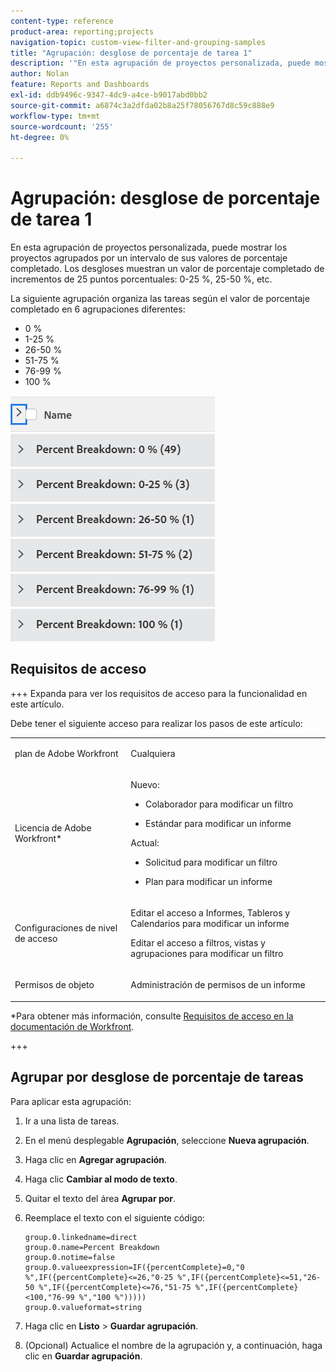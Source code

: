 ```yaml
---
content-type: reference
product-area: reporting;projects
navigation-topic: custom-view-filter-and-grouping-samples
title: "Agrupación: desglose de porcentaje de tarea 1"
description: '"En esta agrupación de proyectos personalizada, puede mostrar los proyectos agrupados por un intervalo de sus valores de porcentaje completado. Los desgloses muestran un valor de porcentaje completado de incrementos de 25 puntos porcentuales: 0-25 %, 25-50 %, etc.'''
author: Nolan
feature: Reports and Dashboards
exl-id: ddb9496c-9347-4dc9-a4ce-b9017abd0bb2
source-git-commit: a6874c3a2dfda02b8a25f78056767d8c59c888e9
workflow-type: tm+mt
source-wordcount: '255'
ht-degree: 0%

---
```


# Agrupación: desglose de porcentaje de tarea 1

<!--Audited: 10/2024-->

En esta agrupación de proyectos personalizada, puede mostrar los proyectos agrupados por un intervalo de sus valores de porcentaje completado. Los desgloses muestran un valor de porcentaje completado de incrementos de 25 puntos porcentuales: 0-25 %, 25-50 %, etc.

La siguiente agrupación organiza las tareas según el valor de porcentaje completado en 6 agrupaciones diferentes:

* 0 %
* 1-25 %
* 26-50 %
* 51-75 %
* 76-99 %
* 100 %

![task_25__desglose_grouping.png](assets/task-25--breakdown-grouping-350x412.png)

## Requisitos de acceso

+++ Expanda para ver los requisitos de acceso para la funcionalidad en este artículo.

Debe tener el siguiente acceso para realizar los pasos de este artículo:

<table style="table-layout:auto"> 
 <col> 
 <col> 
 <tbody> 
  <tr> 
   <td role="rowheader">plan de Adobe Workfront</td> 
   <td> <p>Cualquiera</p> </td> 
  </tr> 
  <tr> 
   <td role="rowheader">Licencia de Adobe Workfront*</td> 
   <td> 
    <p>Nuevo:</p>
   <ul><li><p>Colaborador para modificar un filtro </p></li>
   <li><p>Estándar para modificar un informe</p></li> </ul>

<p>Actual:</p>
   <ul><li><p>Solicitud para modificar un filtro </p></li>
   <li><p>Plan para modificar un informe</p></li> </ul></td> 
  </tr> 
  <tr> 
   <td role="rowheader">Configuraciones de nivel de acceso</td> 
   <td> <p>Editar el acceso a Informes, Tableros y Calendarios para modificar un informe</p> <p>Editar el acceso a filtros, vistas y agrupaciones para modificar un filtro</p> </td> 
  </tr> 
  <tr> 
   <td role="rowheader">Permisos de objeto</td> 
   <td> <p>Administración de permisos de un informe</p>  </td> 
  </tr> 
 </tbody> 
</table>

*Para obtener más información, consulte [Requisitos de acceso en la documentación de Workfront](/help/quicksilver/administration-and-setup/add-users/access-levels-and-object-permissions/access-level-requirements-in-documentation.md).

+++

## Agrupar por desglose de porcentaje de tareas

Para aplicar esta agrupación:

1. Ir a una lista de tareas.
1. En el menú desplegable **Agrupación**, seleccione **Nueva agrupación**.
1. Haga clic en **Agregar agrupación**.

1. Haga clic **Cambiar al modo de texto**.
1. Quitar el texto del área **Agrupar por**.
1. Reemplace el texto con el siguiente código:

   ```
   group.0.linkedname=direct
   group.0.name=Percent Breakdown
   group.0.notime=false
   group.0.valueexpression=IF({percentComplete}=0,"0 %",IF({percentComplete}<=26,"0-25 %",IF({percentComplete}<=51,"26-50 %",IF({percentComplete}<=76,"51-75 %",IF({percentComplete}<100,"76-99 %","100 %")))))
   group.0.valueformat=string
   ```

1. Haga clic en **Listo** > **Guardar agrupación**.
1. (Opcional) Actualice el nombre de la agrupación y, a continuación, haga clic en **Guardar agrupación**.
